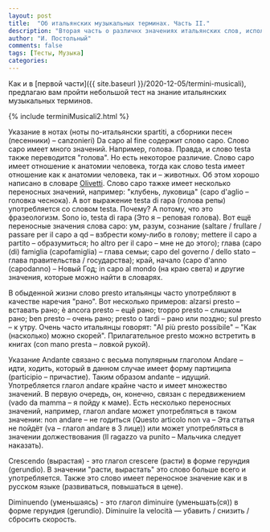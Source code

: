 ```yaml
---
layout: post
title:  "Об итальянских музыкальных терминах. Часть II."
description: "Вторая часть о различнх значениях итальянских слов, используемых в качестве музыкальных терминов. Тест."
author: "И. Постольный"
comments: false
tags: [Тесты, Музыка]
categories:
---
```


Как и в [первой части]({{ site.baseurl }}/2020-12-05/termini-musicali), предлагаю вам пройти небольшой тест на знание итальянских музыкальных терминов.

{% include terminiMusicali2.html %}

Указание в нотах (ноты по-итальянски spartiti, а сборники песен (песенники) – canzonieri) Da capo al fine содержит слово capo. Слово capo имеет много значений. Например, голова. Правда, и слово testa также переводится "голова". Но есть некоторое различие. Слово capo имеет отношение к анатомии человека, тогда как слово testa имеет отношение как к анатомии человека, так и – животных. Об этом хорошо написано в словаре [Olivetti](https://www.dizionario-italiano.it/linguamadre/articolo.php?art=1168). Слово capo тажке имеет несколько переносных значений, например: "клубень, луковица" (capo d'aglio – головка чеснока). А вот выражение testa di rapa (голова репы) употребляется со словом testa. Почему? А потому, что это фразеологизм. Sono io, testa di rapa (Это я – реповая голова). Вот ещё переносные значения слова capo: ум, разум, сознание (saltare / frullare / passare per il capo a qd – взбрести кому-либо в голову; mettere il capo a partito – образумиться; ho altro per il capo – мне не до этого); глава (capo (di) famiglia (capofamiglia) – глава семьи; capo del governo / dello stato – глава правительства / государства); край, начало (capo d'anno (capodanno) – Новый Год; in capo al mondo (на краю света) и другие значения, которые можно найти в словарях.

В обыденной жизни слово presto итальянцы часто употребляют в качестве наречия "рано". Вот несколько примеров: alzarsi presto – вставать рано; è ancora presto – ещё рано; troppo presto – слишком рано; ben presto – очень рано; presto o tardi – рано или поздно; sul presto – к утру. Очень часто итальянцы говорят: "Al più presto possibile" – "Как (насколько) можно скорей". Прилагательное presto можно встретить в книгах (con mano presta – ловкой рукой).

Указание Andante связано с весьма популярным глаголом Andare – идти, ходить, который в данном случае имеет форму партиципа (participio – причастие). Таким образом andante – идущий. Употребляется глагол andare крайне часто и имеет множество значений. В первую очередь, он, конечно, связан с передвижением (vado da mamma – я пойду к маме). Есть несколько переносных значений, например, глагол andare может употребляться в таком значении: non andare – не годиться (Questo articolo non va – Эта статья не пойдёт (va – глагол andare в 3 лице)) или может употребляться в значении должествования (Il ragazzo va punito – Мальчика следует наказать).

Crescendo (вырастая) - это глагол crescere (расти) в форме герундия (gerundio). В значении "расти, вырастать" это слово больше всего и употребляется. Также это слово имеет переносное значение как и в русском языке (развиваться, повышаться в цене).

Diminuendo (уменьшаясь) - это глагол diminuire (уменьшать(ся)) в форме герундия (gerundio). Diminuire la velocità — убавить / снизить / сбросить скорость.
